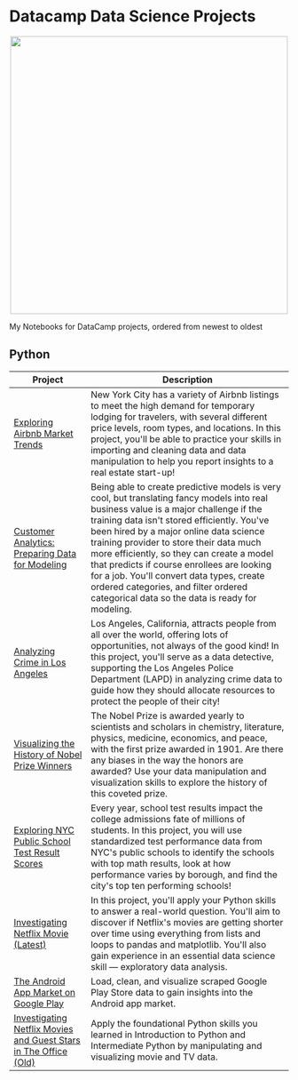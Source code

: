 # Datacamp Data Science Projects

<p align="center" width="100%">
  <img src = https://res.cloudinary.com/dyd911kmh/image/upload/f_auto,q_auto:best/v1603223608/DC_New_mugdv8.png width = "500">
</p>

My Notebooks for DataCamp projects, ordered from newest to oldest

Python
--- 

| Project | Description   |
| --- |---|
| [Exploring Airbnb Market Trends](https://github.com/laiflonglearner/datacamp-project-solutions/tree/main/python/Exploring%20Airbnb%20Market%20Trends) |New York City has a variety of Airbnb listings to meet the high demand for temporary lodging for travelers, with several different price levels, room types, and locations.  In this project, you'll be able to practice your skills in importing and cleaning data and data manipulation to help you report insights to a real estate start-up!|
| [Customer Analytics: Preparing Data for Modeling](https://github.com/laiflonglearner/datacamp-project-solutions/tree/main/python/Customer%20Analytics%20-%20Preparing%20Data%20For%20Modeling) |Being able to create predictive models is very cool, but translating fancy models into real business value is a major challenge if the training data isn't stored efficiently. You've been hired by a major online data science training provider to store their data much more efficiently, so they can create a model that predicts if course enrollees are looking for a job. You'll convert data types, create ordered categories, and filter ordered categorical data so the data is ready for modeling.|
| [Analyzing Crime in Los Angeles](https://github.com/laiflonglearner/datacamp-project-solutions/tree/main/python/Analyzing%20Crime%20in%20Los%20Angeles) |Los Angeles, California, attracts people from all over the world, offering lots of opportunities, not always of the good kind! In this project, you'll serve as a data detective, supporting the Los Angeles Police Department (LAPD) in analyzing crime data to guide how they should allocate resources to protect the people of their city!|
| [Visualizing the History of Nobel Prize Winners](https://github.com/laiflonglearner/datacamp-project-solutions/tree/main/python/Visualizing%20the%20History%20of%20Nobel%20Prize%20Winners) |The Nobel Prize is awarded yearly to scientists and scholars in chemistry, literature, physics, medicine, economics, and peace, with the first prize awarded in 1901. Are there any biases in the way the honors are awarded? Use your data manipulation and visualization skills to explore the history of this coveted prize.|
| [Exploring NYC Public School Test Result Scores](https://github.com/laiflonglearner/datacamp-project-solutions/tree/main/python/Exploring%20NYC%20Public%20School%20Test%20Result%20Scores) |Every year, school test results impact the college admissions fate of millions of students. In this project, you will use standardized test performance data from NYC's public schools to identify the schools with top math results, look at how performance varies by borough, and find the city's top ten performing schools! |
| [Investigating Netflix Movie (Latest)](https://github.com/laiflonglearner/datacamp-project-solutions/tree/main/python/Investigating%20Netflix%20Movie%20(Latest)) |In this project, you'll apply your Python skills to answer a real-world question. You'll aim to discover if Netflix's movies are getting shorter over time using everything from lists and loops to pandas and matplotlib. You'll also gain experience in an essential data science skill — exploratory data analysis.|
| [The Android App Market on Google Play](https://app.datacamp.com/workspace/w/502f126e-e729-4b5d-91b6-f43fd5acff6d/edit) | Load, clean, and visualize scraped Google Play Store data to gain insights into the Android app market.
| [Investigating Netflix Movies and Guest Stars in The Office (Old)](https://app.datacamp.com/workspace/w/5eb8dac0-557e-420e-89c9-262951311150/edit) | Apply the foundational Python skills you learned in Introduction to Python and Intermediate Python by manipulating and visualizing movie and TV data. |
 





